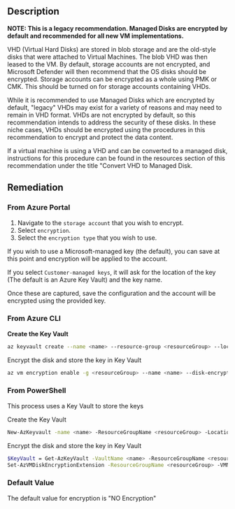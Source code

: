 ## Description

**NOTE: This is a legacy recommendation. Managed Disks are encrypted by default and recommended for all new VM implementations.**

VHD (Virtual Hard Disks) are stored in blob storage and are the old-style disks that were attached to Virtual Machines. The blob VHD was then leased to the VM. By default, storage accounts are not encrypted, and Microsoft Defender will then recommend that the OS disks should be encrypted. Storage accounts can be encrypted as a whole using PMK or CMK. This should be turned on for storage accounts containing VHDs.

While it is recommended to use Managed Disks which are encrypted by default, "legacy" VHDs may exist for a variety of reasons and may need to remain in VHD format. VHDs are not encrypted by default, so this recommendation intends to address the security of these disks. In these niche cases, VHDs should be encrypted using the procedures in this recommendation to encrypt and protect the data content.

If a virtual machine is using a VHD and can be converted to a managed disk, instructions for this procedure can be found in the resources section of this recommendation under the title "Convert VHD to Managed Disk.

## Remediation

### From Azure Portal

1. Navigate to the `storage account` that you wish to encrypt.
2. Select `encryption`.
3. Select the `encryption type` that you wish to use.

If you wish to use a Microsoft-managed key (the default), you can save at this point and encryption will be applied to the account.

If you select `Customer-managed keys`, it will ask for the location of the key (The default is an Azure Key Vault) and the key name.

Once these are captured, save the configuration and the account will be encrypted using the provided key.

### From Azure CLI

**Create the Key Vault**

```bash
az keyvault create --name <name> --resource-group <resourceGroup> --location <location> --enabled-for-disk-encryption
```

Encrypt the disk and store the key in Key Vault

```bash
az vm encryption enable -g <resourceGroup> --name <name> --disk-encryption- keyvault myKV
```

### From PowerShell

This process uses a Key Vault to store the keys

Create the Key Vault

```bash
New-AzKeyvault -name <name> -ResourceGroupName <resourceGroup> -Location <location> -EnabledForDiskEncryption
```

Encrypt the disk and store the key in Key Vault

```bash
$KeyVault = Get-AzKeyVault -VaultName <name> -ResourceGroupName <resourceGroup>
Set-AzVMDiskEncryptionExtension -ResourceGroupName <resourceGroup> -VMName <name> -DiskEncryptionKeyVaultUrl $KeyVault.VaultUri - DiskEncryptionKeyVaultId $KeyVault.ResourceId
```

### Default Value

The default value for encryption is "NO Encryption"

